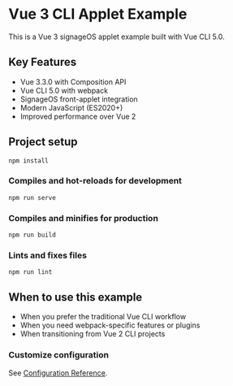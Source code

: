 # Vue 3 CLI Applet Example

This is a Vue 3 signageOS applet example built with Vue CLI 5.0.

## Key Features
- Vue 3.3.0 with Composition API
- Vue CLI 5.0 with webpack
- SignageOS front-applet integration
- Modern JavaScript (ES2020+)
- Improved performance over Vue 2

## Project setup
```
npm install
```

### Compiles and hot-reloads for development
```
npm run serve
```

### Compiles and minifies for production
```
npm run build
```

### Lints and fixes files
```
npm run lint
```

## When to use this example
- When you prefer the traditional Vue CLI workflow
- When you need webpack-specific features or plugins
- When transitioning from Vue 2 CLI projects

### Customize configuration
See [Configuration Reference](https://cli.vuejs.org/config/).
